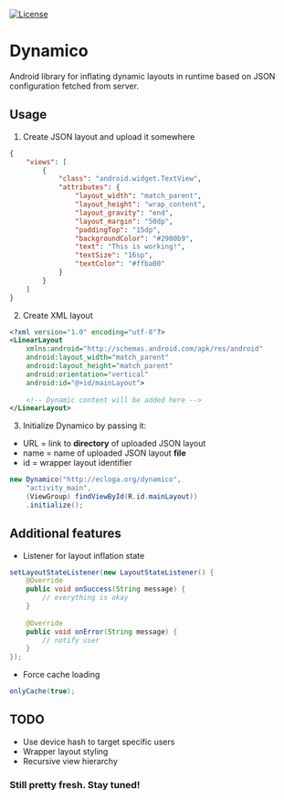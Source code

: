 [![License](https://img.shields.io/badge/License-Apache%202.0-blue.svg)](https://opensource.org/licenses/Apache-2.0)

# Dynamico

Android library for inflating dynamic layouts in runtime based on JSON configuration fetched from server.

## Usage

1. Create JSON layout and upload it somewhere

```json
{
	"views": [
		{
          	"class": "android.widget.TextView",
          	"attributes": {
				"layout_width": "match_parent",
				"layout_height": "wrap_content",
				"layout_gravity": "end",
				"layout_margin": "50dp",
				"paddingTop": "15dp",
				"backgroundColor": "#2980b9",
				"text": "This is working!",
				"textSize": "16sp",
				"textColor": "#ffba00"
			}
		}
	]
}
```

2. Create XML layout

```xml
<?xml version="1.0" encoding="utf-8"?>
<LinearLayout
	xmlns:android="http://schemas.android.com/apk/res/android"
	android:layout_width="match_parent"
	android:layout_height="match_parent"
	android:orientation="vertical"
	android:id="@+id/mainLayout">
		
	<!-- Dynamic content will be added here -->
</LinearLayout>
```

3. Initialize Dynamico by passing it:
* URL = link to **directory** of uploaded JSON layout
* name = name of uploaded JSON layout **file**
* id = wrapper layout identifier

```java
new Dynamico("http://ecloga.org/dynamico",
	"activity_main",
	(ViewGroup) findViewById(R.id.mainLayout))
	.initialize();
```

## Additional features

* Listener for layout inflation state

```java
setLayoutStateListener(new LayoutStateListener() {
	@Override
	public void onSuccess(String message) {
		// everything is okay
	}
	
	@Override
	public void onError(String message) {
		// notify user
	}
});
```

* Force cache loading

```java
onlyCache(true);
```

## TODO

* Use device hash to target specific users
* Wrapper layout styling
* Recursive view hierarchy

### Still pretty fresh. Stay tuned!
